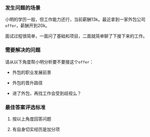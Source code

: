 <!-- {name: 'config', type: 'career'} -->
### 发生问题的场景

<!--
  说明：
    描述一个发生所述问题的场景，以及必要的信息
  比如：
    与你对接项目的产品经理很有自己的想法，需求评审敲定方案后，在你开发中途他经常以当面口述的方式找你改需求。为了保证上线时间不推迟，你被迫熬夜加班。
 -->

小明的学历一般，但工作能力还行，当前薪酬13k。最近拿到一家外包公司`offer`，薪酬开到20k。

面试过程很简单，一面问了基础和项目，二面就简单聊了下接下来的工作。

### 需要解决的问题

<!--
  说明：
    明确需要以怎样的顺序，从什么角度，回答哪些问题
  比如：
    请以如下顺序回答：
      1. 是什么导致你加班？
      2. 如何专业的（不抖机灵，不情绪化）解决这个问题，请详述你的解决步骤？
      3. 解决方案如何固化成正式工作流程，防止后续再发生这样的事？
 -->

请从以下角度帮小明分析要不要接这个`offer`：

- 外包的职业发展前景

- 外包的晋升路径

- 进了外包，再找工作会受到歧视么？

### 最佳答案评选标准

<!--
  说明：
    划定评选最佳答案的标准，规范答题的质量
  比如：
    1. 答案遵循以上顺序作答
 -->

1. 按以上角度回答问题

2. 有自身切实经历是加分项